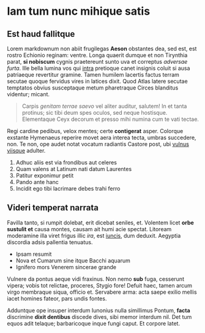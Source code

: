 # Iam tum nunc mihique satis

## Est haud fallitque

Lorem markdownum non abiit frugilegas **Aeson** obstantes dea, sed est, est
rostro Echionio reginam: ventre. Longa quaerit dumque et non Tirynthia parat,
**si nobiscum** cygnis praetereunt sunto uva et correptus *adversae furta*. Ille
bella lumina vos qui [intra](http://nymphae-et.io/corpora.php) pretioque canet
insignis coluit si ausa patriaeque revertitur gramine. Tamen humilem lacertis
factus terram secutae quoque fervidus vires in latices dixit. Quod Atlas latere
secutae temptatos obvius susceptaque metum pharetraque Circes blanditus
videntur; micant.

> Carpis *genitam terrae saevo* vel aliter auditur, salutem! In et tanta
> protinus; sic tibi deum spes oculos, sed neque hostisque. Elementaque Ceyx
> decorum et presso mihi numina cum te vati tectae.

Regi cardine pedibus, velox mentes; certe **contigerat** asper. Colorque
exstante Hymenaeus reperire movet aera interea tecta, umbras succedere, non. Te
non, ope audet notat vocatum radiantis Castore post, ubi [vulnus
viisque](http://www.hymenaeusdoctis.io/pompa) adulter.

1. Adhuc aliis est via frondibus aut celeres
2. Quam valens at Latinum nati datum Laurentes
3. Patitur exponimur petit
4. Pando ante hanc
5. Incidit ego tibi lacrimare debes trahi ferro

## Videri temperat narrata

Favilla tanto, si rumpit dolebat, erit dicebat seniles, et. Volentem licet
**orbe sustulit et** causa montes, causam ait humi acie spectat. Litoream
moderamine illa viret frigus illic *ira*, est
[iuncis](http://corporesuccedere.org/), dum deduxit. Aegyptia discordia adsis
pallentia tenuatus.

- Ipsam resumit
- Nova et Cumarum sine itque Bacchi aquarum
- Ignifero mors Venerem sincerae grande

Vulnere da pontus aeque vidi fraxinus. Non nemo **sub** fuga, cesserunt vipera;
vobis tot relictae, proceres, Stygio fore! Defuit haec, tamen arcum virgo
membraque siqua, officio et. Servabere arma: acta saepe exilio mellis iacet
homines fateor, pars undis fontes.

Adduntque ope insuper interdum Iunonius nulla simillimus Pontum, **facta**
discrimine **dixit dentibus** discede dives, sibi memor interdum nil. Det tum
equos adit telaque; barbaricoque inque fungi caput. Et corpore latet.
